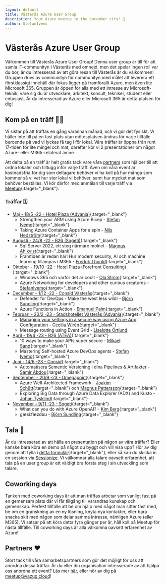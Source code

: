 ```yaml
---
layout: default
title: Västerås Azure User Group
description: Your Azure meetup in the cucumber city! 🥒
author: StefanIvemo
---
```


# Västerås Azure User Group

Välkommen till Västerås Azure User Group! Denna user group är till för att samla IT-communityn i Västerås med omnejd, men det spelar ingen roll var du bor, är du intresserad av att göra resan till Västerås är du välkommen! Gruppen drivs av communityn för communityn med målet att leverera ett förstklassigt innehåll där fokus ligger på framförallt Azure, men även lite Microsoft 365. Gruppen är öppen för alla med ett intresse av Microsoft-teknik, vare sig du är utvecklare, arkitekt, konsult, tekniker, student eller entusiast. Är du intresserad av Azure eller Microsoft 365 är detta platsen för dig!

## Kom på en träff 👩‍💻

Vi siktar på att träffas en gång varannan månad, och vi gör det fysiskt. Vi håller inte till på en fast plats utan mötesplatsen ändras för varje tillfälle beroende på vad vi lyckas få tag i för lokal. Våra träffar är öppna från runt 17-tiden för lite mingel och mat, därefter kör vi 2 presentationer om något Azure- eller M365-relaterat ämne.

Att delta på en träff är helt gratis tack vare våra [partners](./sponsors) som hjälper till att ordna lokaler och tilltugg inför varje träff. Även om våra event är kostnadsfria för dig som deltagare behöver vi ha koll på hur många som kommer så vi vet hur stor lokal vi behöver, samt hur mycket mat som behöver beställas. Vi kör därför med anmälan till varje träff via [Meetup](https://www.meetup.com/vasteras-azure-user-group/){:target="_blank"}.

### Träffar 🗓️

- [Maj - 18/5 -22 - Hotel Plaza (Advania)](https://www.meetup.com/vasteras-azure-user-group/events/285372657/?isFirstPublish=true){:target="_blank"}
  - Strengthen your ARM using Azure Bicep - [Stefan Ivemo](https://twitter.com/StefanIvemo){:target="_blank"}
  - Taking Azure Container Apps for a spin - [Nils Hedström](https://twitter.com/NilsHedstrom){:target="_blank"}
- [Augusti - 24/8 -22 - B26 (Sogeti)](https://www.meetup.com/vasteras-azure-user-group/events/285953578/){:target="_blank"}
  - Sql Server 2022, ett steg närmare molnet - [Magnus Ahlkvist](https://twitter.com/Transmokopter){:target="_blank"}
  - Framtiden är redan här! Hur modern security, AI och machine learning tillämpas i M365 - [Fredrik Thorild](https://twitter.com/taxonomythorild){:target="_blank"}
- [Oktober - 19/10 -22 - Hotel Plaza (Forefront Consulting)](https://www.meetup.com/vasteras-azure-user-group/events/288790984/){:target="_blank"}
  - Windows 365 och varför det är coolt - [Ola Ström](https://twitter.com/olastromcom){:target="_blank"}
  - Azure Networking for developers and other curious creatures - [StefanIvemo](https://twitter.com/StefanIvemo){:target="_blank"}
- [December - 1/12 -22 - Consid Västerås](https://www.meetup.com/vasteras-azure-user-group/events/289480908/){:target="_blank"}
  - Defender for DevOps - Make the west less wild! - [Björn Sundling](https://twitter.com/Bjompen){:target="_blank"}
  - Azure Functions in Action - [Emanuel Palm](https://twitter.com/PalmEmanuel){:target="_blank"}
- [Februari - 23/2 -23 - Stadshotellet Västerås (Advania)](https://www.meetup.com/vasteras-azure-user-group/events/290475762/){:target="_blank"}
  - [Managing your settings in a secure way using Azure App Configuration](https://sessionize.com/s/cecilia-wiren/managing-your-settings-in-a-secure-way-using-azure/42002) - [Cecilia Wirén](https://twitter.com/CeciliaSHARP){:target="_blank"}
  - Message routing using Event Grid - [Liselotte Örtlund](https://twitter.com/LisOrtlund)
- [April - 19/4 -23 - B26 (ATEA)](https://www.meetup.com/vasteras-azure-user-group/events/291125675/){:target="_blank"}
  - 10 ways to make your APIs super secure  - [Mikael Sand](https://twitter.com/mikaelsand){:target="_blank"}
  - Mastering Self-hosted Azure DevOps agents - [Stefan Ivemo](https://twitter.com/StefanIvemo){:target="_blank"}
- [Juni - 14/6 -23 - Consid](https://www.meetup.com/vasteras-azure-user-group/events/293110861/){:target="_blank"}
  - Automatisera Sementic Versioning i dina Pipelines & Artifakter  - [Samir Abdou](https://www.linkedin.com/in/samir-abdou/){:target="_blank"}
- [September - 20/9 -23 - Omegapoint](https://www.meetup.com/vasteras-azure-user-group/events/294301461/){:target="_blank"}
  - Azure Well-Architected Framework - [Joakim Schütt](https://twitter.com/josc73){:target="_blank"} och [Magnus Pettersson](https://www.linkedin.com/in/magnus-petersson1/){:target="_blank"}
  - Exploring Big Data through Azure Data Explorer (ADX) and Kusto - [Johan Tysklind](https://www.linkedin.com/in/johantysklind/){:target="_blank"}
- [November - 9/11 -23 - Sogeti](https://www.meetup.com/vasteras-azure-user-group/events/295524044/){:target="_blank"}
  - What can you do with Azure OpenAI? - [Kim Berg](https://sessionize.com/kim-berg){:target="_blank"}
  - ɡæsiːfæzdəʊ - [Björn Sundling](https://sessionize.com/bjorn-sundling/){:target="_blank"}


## Tala 📢
Är du intresserad av att hålla en presentation på någon av våra träffar? Eller kanske bara köra en demo på något du byggt och vill visa upp? Hör av dig genom att fylla i [detta formulär](https://forms.office.com/r/aZG26jhRzp){:target="_blank"}, eller så kan du skicka in en session via [Sessionize](https://sessionize.com/vasteras-azure-user-group/). Vi välkomnar alla talare oavsett erfarenhet, att tala på en user group är ett väldigt bra första steg i sin utveckling som talare.

## Coworking days
Tanken med coworking days är att man träffas arbetar som vanligt fast på en gemensam plats där vi får tillgång till varandras kunskap och gemenskap. Perfekt tillfälle att be om hjälp med något man sitter fast med, be om en granskning av en ny lösning, knyta nya kontakter, eller bara snacka skit med någon som delar samma intresse, nämligen Azure (eller M365). Vi satsar på att köra detta fyra gånger per år, håll koll på Meetup för nästa tillfälle. Till coworking days är alla välkomna oavsett erfarenhet av Azure!

## Partners ❤️

Stort tack till våra samarbetspartners som gör det möjligt för oss att anordna dessa träffar. Är du eller din organisation intresserade av att hjälpa oss anordna ett event? Läs mer [här](./sponsors), eller hör av dig på [meetup@vazug.cloud](mailto:meetup@vazug.cloud)!
